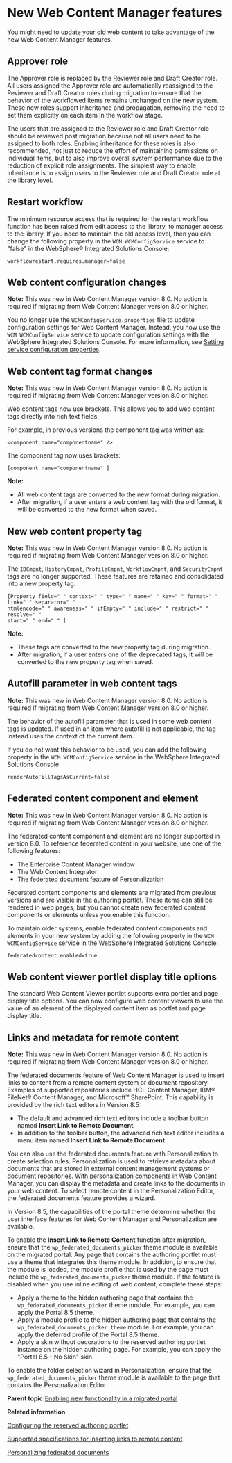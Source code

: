 # New Web Content Manager features

You might need to update your old web content to take advantage of the new Web Content Manager features.

## Approver role

The Approver role is replaced by the Reviewer role and Draft Creator role. All users assigned the Approver role are automatically reassigned to the Reviewer and Draft Creator roles during migration to ensure that the behavior of the workflowed items remains unchanged on the new system. These new roles support inheritance and propagation, removing the need to set them explicitly on each item in the workflow stage.

The users that are assigned to the Reviewer role and Draft Creator role should be reviewed post migration because not all users need to be assigned to both roles. Enabling inheritance for these roles is also recommended, not just to reduce the effort of maintaining permissions on individual items, but to also improve overall system performance due to the reduction of explicit role assignments. The simplest way to enable inheritance is to assign users to the Reviewer role and Draft Creator role at the library level.

## Restart workflow

The minimum resource access that is required for the restart workflow function has been raised from edit access to the library, to manager access to the library. If you need to maintain the old access level, then you can change the following property in the `WCM WCMConfigService` service to "false" in the WebSphere® Integrated Solutions Console:

```
workflowrestart.requires.manager=false
```

## Web content configuration changes

**Note:** This was new in Web Content Manager version 8.0. No action is required if migrating from Web Content Manager version 8.0 or higher.

You no longer use the `WCMConfigService.properties` file to update configuration settings for Web Content Manager. Instead, you now use the `WCM WCMConfigService` service to update configuration settings with the WebSphere Integrated Solutions Console. For more information, see [Setting service configuration properties](../admin-system/adsetcfg.md).

## Web content tag format changes

**Note:** This was new in Web Content Manager version 8.0. No action is required if migrating from Web Content Manager version 8.0 or higher.

Web content tags now use brackets. This allows you to add web content tags directly into rich text fields.

For example, in previous versions the component tag was written as:

```
<component name="componentname" />
```

The component tag now uses brackets:

```
[component name="componentname" ]
```

**Note:**

-   All web content tags are converted to the new format during migration.
-   After migration, if a user enters a web content tag with the old format, it will be converted to the new format when saved.

## New web content property tag

**Note:** This was new in Web Content Manager version 8.0. No action is required if migrating from Web Content Manager version 8.0 or higher.

The `IDCmpnt`, `HistoryCmpnt`, `ProfileCmpnt`, `WorkflowCmpnt`, and `SecurityCmpnt` tags are no longer supported. These features are retained and consolidated into a new property tag.

```
[Property field=" " context=" " type=" " name=" " key=" " format=" " link=" " separator=" " 
htmlencode=" " awareness=" " ifEmpty=" " include=" " restrict=" " resolve=" "
start=" " end=" " ]
```

**Note:**

-   These tags are converted to the new property tag during migration.
-   After migration, if a user enters one of the deprecated tags, it will be converted to the new property tag when saved.

## Autofill parameter in web content tags

**Note:** This was new in Web Content Manager version 8.0. No action is required if migrating from Web Content Manager version 8.0 or higher.

The behavior of the autofill parameter that is used in some web content tags is updated. If used in an item where autofill is not applicable, the tag instead uses the context of the current item.

If you do not want this behavior to be used, you can add the following property in the `WCM WCMConfigService` service in the WebSphere Integrated Solutions Console

```
renderAutoFillTagsAsCurrent=false
```

## Federated content component and element

**Note:** This was new in Web Content Manager version 8.0. No action is required if migrating from Web Content Manager version 8.0 or higher.

The federated content component and element are no longer supported in version 8.0. To reference federated content in your website, use one of the following features:

-   The Enterprise Content Manager window
-   The Web Content Integrator
-   The federated document feature of Personalization

Federated content components and elements are migrated from previous versions and are visible in the authoring portlet. These items can still be rendered in web pages, but you cannot create new federated content components or elements unless you enable this function.

To maintain older systems, enable federated content components and elements in your new system by adding the following property in the `WCM WCMConfigService` service in the WebSphere Integrated Solutions Console:

```
federatedcontent.enabled=true
```

## Web content viewer portlet display title options

The standard Web Content Viewer portlet supports extra portlet and page display title options. You can now configure web content viewers to use the value of an element of the displayed content item as portlet and page display title.

## Links and metadata for remote content

**Note:** This was new in Web Content Manager version 8.0. No action is required if migrating from Web Content Manager version 8.0 or higher.

The federated documents feature of Web Content Manager is used to insert links to content from a remote content system or document repository. Examples of supported repositories include HCL Content Manager, IBM® FileNet® Content Manager, and Microsoft™ SharePoint. This capability is provided by the rich text editors in Version 8.5:

-   The default and advanced rich text editors include a toolbar button named **Insert Link to Remote Document**.
-   In addition to the toolbar button, the advanced rich text editor includes a menu item named **Insert Link to Remote Document**.

You can also use the federated documents feature with Personalization to create selection rules. Personalization is used to retrieve metadata about documents that are stored in external content management systems or document repositories. With personalization components in Web Content Manager, you can display the metadata and create links to the documents in your web content. To select remote content in the Personalization Editor, the federated documents feature provides a wizard.

In Version 8.5, the capabilities of the portal theme determine whether the user interface features for Web Content Manager and Personalization are available.

To enable the **Insert Link to Remote Content** function after migration, ensure that the `wp_federated_documents_picker` theme module is available on the migrated portal. Any page that contains the authoring portlet must use a theme that integrates this theme module. In addition, to ensure that the module is loaded, the module profile that is used by the page must include the `wp_federated_documents_picker` theme module. If the feature is disabled when you use inline editing of web content, complete these steps:

-   Apply a theme to the hidden authoring page that contains the `wp_federated_documents_picker` theme module. For example, you can apply the Portal 8.5 theme.
-   Apply a module profile to the hidden authoring page that contains the `wp_federated_documents_picker theme` module. For example, you can apply the deferred profile of the Portal 8.5 theme.
-   Apply a skin without decorations to the reserved authoring portlet instance on the hidden authoring page. For example, you can apply the "Portal 8.5 - No Skin" skin.

To enable the folder selection wizard in Personalization, ensure that the `wp_federated_documents_picker` theme module is available to the page that contains the Personalization Editor.

**Parent topic:**[Enabling new functionality in a migrated portal](../migrate/mig_t_enable_new.md)

**Related information**  


[Configuring the reserved authoring portlet](../wcm/wcm_config_wcmviewer_reservedcfg.md)

[Supported specifications for inserting links to remote content](../overview/new_wcm_standards.md)

[Personalizing federated documents](../wcm/wcm_dev_feddocs.md)

